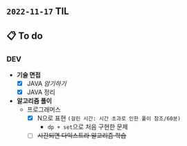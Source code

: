 ## `2022-11-17` TIL

## 📋 To do

### DEV

+ **기술 면접**
  + [x] JAVA _암기하기_
  + [x] JAVA 정리

+ **알고리즘 풀이**
  + 프로그래머스
    + [x] N으로 표현 `(걸린 시간: 시간 초과로 인한 풀이 참조/60분)`
      + `dp + set`으로 처음 구현한 문제
    + [ ] ~~시간되면 다익스트라 알고리즘 학습~~